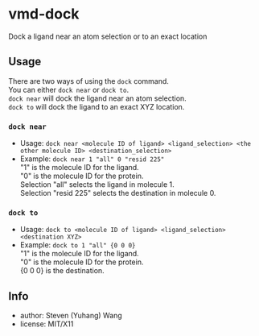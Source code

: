 # vmd-dock
Dock a ligand near an atom selection or to an exact location

## Usage
There are two ways of using the `dock` command.  
You can either `dock near` or `dock to`.  
`dock near` will dock the ligand near an atom selection.  
`dock to` will dock the ligand to an exact XYZ location.

### `dock near`
- Usage: `dock near <molecule ID of ligand> <ligand_selection> <the other molecule ID> <destination_selection>`
- Example:
  `dock near 1 "all" 0 "resid 225"`  
  "1" is the molecule ID for the ligand.  
  "0" is the molecule ID for the protein.   
  Selection "all" selects the ligand in molecule 1.   
  Selection "resid 225" selects the destination in molecule 0.  


### `dock to`
- Usage: `dock to <molecule ID of ligand> <ligand_selection> <destination XYZ>`
- Example:
  `dock to 1 "all" {0 0 0}`  
  "1" is the molecule ID for the ligand.  
  "0" is the molecule ID for the protein.   
  {0 0 0} is the destination.


## Info
* author: Steven (Yuhang) Wang
* license: MIT/X11

